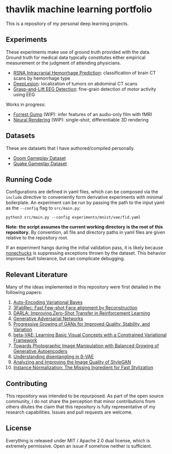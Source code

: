 # thavlik machine learning portfolio
This is a repository of my personal deep learning projects.

## Experiments
These experiments make use of ground truth provided with the data. Ground truth for medical data typically constitutes either empirical measurement or the judgment of attending physicians.

- [RSNA Intracranial Hemorrhage Prediction](experiments/rsna-intracranial/README.md): classification of brain CT scans by hemorrhage type
- [DeepLesion](experiments/deeplesion/README.md): localization of tumors on abdominal CT scans
- [Grasp-and-Lift EEG Detection](experiments/grasp_and_lift_eeg/README.md): fine-grain detection of motor activity using EEG

Works in progress:
- [Forrest Gump](experiments/forrestgump/README.md) (WIP): infer features of an audio-only film with fMRI
- [Neural Rendering](experiments/graphics/README.md) (WIP): single-shot, differentiable 3D rendering

## Datasets
These are datasets that I have authored/compiled personally.

- [Doom Gameplay Dataset](https://github.com/thavlik/doom-gameplay-dataset)
- [Quake Gameplay Dataset](https://github.com/thavlik/quake-gameplay-dataset)

## Running Code
Configurations are defined in yaml files, which can be composed via the `include` directive to conveniently form derivative experiments with minimal boilerplate. An experiment can be run by passing the path to the input yaml as the `--config` flag to `src/main.py`:

`python3 src/main.py --config experiments/mnist/vae/fid.yaml`

**Note: the script assumes the current working directory is the root of this repository**. By convention, all file and directory paths in yaml files are given relative to the repository root.

If an experiment hangs during the initial validation pass, it is likely because [nonechucks](https://github.com/msamogh/nonechucks) is suppressing exceptions thrown by the dataset. This behavior improves fault tolerance, but can complicate debugging.

## Relevant Literature
Many of the ideas implemented in this repository were first detailed in the following papers:

1. [Auto-Encoding Variational Bayes](https://arxiv.org/abs/1312.6114)
2. [3FabRec: Fast Few-shot Face alignment by Reconstruction](https://arxiv.org/abs/1911.10448)
3. [DARLA: Improving Zero-Shot Transfer in Reinforcement Learning](https://arxiv.org/abs/1707.08475)
4. [Generative Adversarial Networks](https://arxiv.org/abs/1406.2661)
5. [Progressive Growing of GANs for Improved Quality, Stability, and Variation](https://arxiv.org/abs/1710.10196)
6. [beta-VAE: Learning Basic Visual Concepts with a Constrained Variational Framework](https://openreview.net/forum?id=Sy2fzU9gl)
7. [Towards Photographic Image Manipulation with Balanced Growing of Generative Autoencoders](https://arxiv.org/abs/1904.06145)
8. [Understanding disentangling in β-VAE](https://arxiv.org/abs/1804.03599)
9. [Analyzing and Improving the Image Quality of StyleGAN](https://arxiv.org/abs/1912.04958)
10. [Instance Normalization: The Missing Ingredient for Fast Stylization](https://arxiv.org/abs/1607.08022)
 
## Contributing
This repository was intended to be repurposed. As part of the open source community, I do not share the perception that minor contributions from others dilutes the claim that this repository is fully representative of my research capabilities. Issues and pull requests are welcome.

## License
Everything is released under MIT / Apache 2.0 dual license, which is extremely permissive. Open an issue if somehow neither is sufficient.
